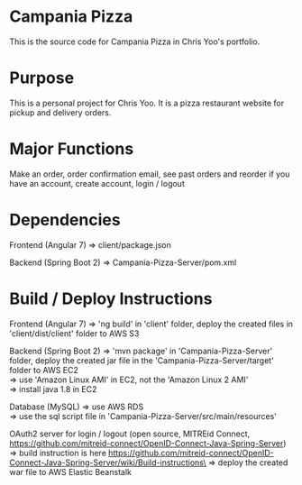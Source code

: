# Campania Pizza
This is the source code for Campania Pizza in Chris Yoo's portfolio.

# Purpose
This is a personal project for Chris Yoo. It is a pizza restaurant website for pickup and delivery orders.

# Major Functions
Make an order, order confirmation email, see past orders and reorder if you have an account, create account, login / logout

# Dependencies
Frontend (Angular 7) => client/package.json

Backend (Spring Boot 2) => Campania-Pizza-Server/pom.xml

# Build / Deploy Instructions
Frontend (Angular 7) => 'ng build' in 'client' folder, deploy the created files in 'client/dist/client' folder to AWS S3

Backend (Spring Boot 2) => 'mvn package' in 'Campania-Pizza-Server' folder, deploy the created jar file in the 'Campania-Pizza-Server/target' folder to AWS EC2\
                        => use 'Amazon Linux AMI' in EC2, not the 'Amazon Linux 2 AMI'\
                        => install java 1.8 in EC2

Database (MySQL) => use AWS RDS\
                 => use the sql script file in 'Campania-Pizza-Server/src/main/resources'

OAuth2 server for login / logout (open source, MITREid Connect, https://github.com/mitreid-connect/OpenID-Connect-Java-Spring-Server)\
                => build instruction is here https://github.com/mitreid-connect/OpenID-Connect-Java-Spring-Server/wiki/Build-instructions\
                => deploy the created war file to AWS Elastic Beanstalk